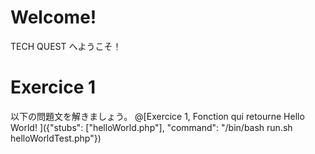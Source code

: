 # Welcome!

TECH QUEST へようこそ！

# Exercice 1

以下の問題文を解きましょう。
@[Exercice 1, Fonction qui retourne Hello World! ]({"stubs": ["helloWorld.php"], "command": "/bin/bash run.sh helloWorldTest.php"})

